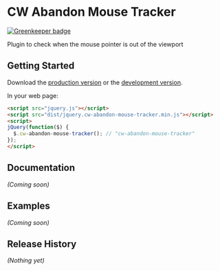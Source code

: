 # CW Abandon Mouse Tracker

[![Greenkeeper badge](https://badges.greenkeeper.io/clivewalkden/cw-abandon-mouse-tracker.svg)](https://greenkeeper.io/)

Plugin to check when the mouse pointer is out of the viewport

## Getting Started

Download the [production version][min] or the [development version][max].

[min]: https://raw.github.com/clivewalkden/jquery-cw-abandon-mouse-tracker/master/dist/jquery.cw-abandon-mouse-tracker.min.js
[max]: https://raw.github.com/clivewalkden/jquery-cw-abandon-mouse-tracker/master/dist/jquery.cw-abandon-mouse-tracker.js

In your web page:

```html
<script src="jquery.js"></script>
<script src="dist/jquery.cw-abandon-mouse-tracker.min.js"></script>
<script>
jQuery(function($) {
  $.cw-abandon-mouse-tracker(); // "cw-abandon-mouse-tracker"
});
</script>
```

## Documentation
_(Coming soon)_

## Examples
_(Coming soon)_

## Release History
_(Nothing yet)_
